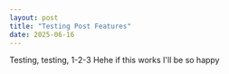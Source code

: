 ```yaml
---
layout: post
title: "Testing Post Features"
date: 2025-06-16
---
```


Testing, testing, 1-2-3
Hehe if this works I'll be so happy